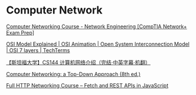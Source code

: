 # Computer Network

[Computer Networking Course - Network Engineering [CompTIA Network+ Exam Prep]](https://www.youtube.com/watch?v=qiQR5rTSshw)

[OSI Model Explained | OSI Animation | Open System Interconnection Model | OSI 7 layers | TechTerms](https://www.youtube.com/watch?v=vv4y_uOneC0)

[【斯坦福大学】CS144 计算机网络介绍（完结·中英字幕·机翻）](https://www.bilibili.com/video/BV137411Z7LR/)

[Computer Networking: a Top-Down Approach (8th ed.)](https://gaia.cs.umass.edu/kurose_ross/lectures.php)

[Full HTTP Networking Course – Fetch and REST APIs in JavaScript](https://www.youtube.com/watch?v=2JYT5f2isg4)
